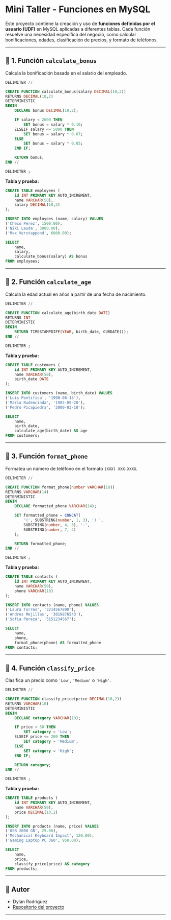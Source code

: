 
# Mini Taller - Funciones en MySQL

Este proyecto contiene la creación y uso de **funciones definidas por el usuario (UDF)** en MySQL aplicadas a diferentes tablas. Cada función resuelve una necesidad específica del negocio, como calcular bonificaciones, edades, clasificación de precios, y formato de teléfonos.

---

## 🔹 1. Función `calculate_bonus`

Calcula la bonificación basada en el salario del empleado.

```sql
DELIMITER //

CREATE FUNCTION calculate_bonus(salary DECIMAL(10,2)) 
RETURNS DECIMAL(10,2)
DETERMINISTIC
BEGIN
    DECLARE bonus DECIMAL(10,2);

    IF salary < 2000 THEN
        SET bonus = salary * 0.10;
    ELSEIF salary <= 5000 THEN
        SET bonus = salary * 0.07;
    ELSE
        SET bonus = salary * 0.05;
    END IF;

    RETURN bonus;
END //

DELIMITER ;
```

**Tabla y prueba:**

```sql
CREATE TABLE employees (
    id INT PRIMARY KEY AUTO_INCREMENT,
    name VARCHAR(50),
    salary DECIMAL(10,2)
);

INSERT INTO employees (name, salary) VALUES
('Checo Perez', 1500.00),
('Niki Lauda', 3000.00),
('Max Verstappend', 6000.00);

SELECT 
    name,
    salary,
    calculate_bonus(salary) AS bonus
FROM employees;
```

---

## 🔹 2. Función `calculate_age`

Calcula la edad actual en años a partir de una fecha de nacimiento.

```sql
DELIMITER //

CREATE FUNCTION calculate_age(birth_date DATE) 
RETURNS INT
DETERMINISTIC
BEGIN
    RETURN TIMESTAMPDIFF(YEAR, birth_date, CURDATE());
END //

DELIMITER ;
```

**Tabla y prueba:**

```sql
CREATE TABLE customers (
    id INT PRIMARY KEY AUTO_INCREMENT,
    name VARCHAR(50),
    birth_date DATE
);

INSERT INTO customers (name, birth_date) VALUES
('Luis Pontifica', '1990-06-15'),
('Maria Rudencinda', '1985-09-20'),
('Pedro Picapiedra', '2000-03-10');

SELECT 
    name,
    birth_date,
    calculate_age(birth_date) AS age
FROM customers;
```

---

## 🔹 3. Función `format_phone`

Formatea un número de teléfono en el formato `(XXX) XXX-XXXX`.

```sql
DELIMITER //

CREATE FUNCTION format_phone(number VARCHAR(10)) 
RETURNS VARCHAR(14)
DETERMINISTIC
BEGIN
    DECLARE formatted_phone VARCHAR(14);

    SET formatted_phone = CONCAT(
        '(', SUBSTRING(number, 1, 3), ') ',
        SUBSTRING(number, 4, 3), '-', 
        SUBSTRING(number, 7, 4)
    );

    RETURN formatted_phone;
END //

DELIMITER ;
```

**Tabla y prueba:**

```sql
CREATE TABLE contacts (
    id INT PRIMARY KEY AUTO_INCREMENT,
    name VARCHAR(50),
    phone VARCHAR(10)
);

INSERT INTO contacts (name, phone) VALUES
('Laura Torres', '3214567890'),
('Andres Mejillas', '3019876543'),
('Sofia Pereza', '3151234567');

SELECT 
    name,
    phone,
    format_phone(phone) AS formatted_phone
FROM contacts;
```

---

## 🔹 4. Función `classify_price`

Clasifica un precio como `'Low'`, `'Medium'` o `'High'`.

```sql
DELIMITER //

CREATE FUNCTION classify_price(price DECIMAL(10,2)) 
RETURNS VARCHAR(10)
DETERMINISTIC
BEGIN
    DECLARE category VARCHAR(10);

    IF price < 50 THEN
        SET category = 'Low';
    ELSEIF price <= 200 THEN
        SET category = 'Medium';
    ELSE
        SET category = 'High';
    END IF;

    RETURN category;
END //

DELIMITER ;
```

**Tabla y prueba:**

```sql
CREATE TABLE products (
    id INT PRIMARY KEY AUTO_INCREMENT,
    name VARCHAR(50),
    price DECIMAL(10,2)
);

INSERT INTO products (name, price) VALUES
('USB 2000 GB', 25.00),
('Mechanical Keyboard Impact', 120.00),
('Gaming Laptop PC 360', 950.00);

SELECT 
    name,
    price,
    classify_price(price) AS category
FROM products;
```

---

## 📌 Autor

- Dylan Rodríguez  
- [Repositorio del proyecto](https://github.com/Dylan3-cpu/mini_taller)

---


